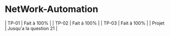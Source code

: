 # NetWork-Automation


| TP-01 | Fait à 100% |
| TP-02 | Fait à 100% |
| TP-03 | Fait à 100% |
|  Projet | Jusqu'a la question 21  |
